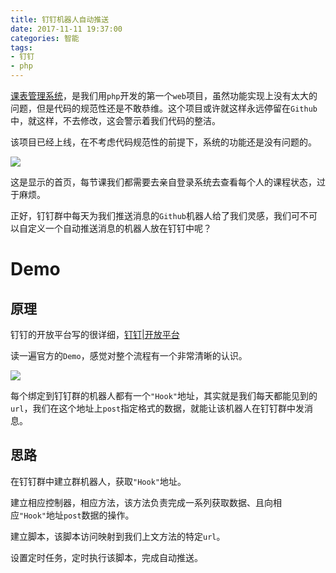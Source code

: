 ```yaml
---
title: 钉钉机器人自动推送
date: 2017-11-11 19:37:00
categories: 智能
tags:
- 钉钉
- php
---
```

[课表管理系统](https://github.com/yunzhiclub/courseManageSystem)，是我们用`php`开发的第一个`web`项目，虽然功能实现上没有太大的问题，但是代码的规范性还是不敢恭维。这个项目或许就这样永远停留在`Github`中，就这样，不去修改，这会警示着我们代码的整洁。

该项目已经上线，在不考虑代码规范性的前提下，系统的功能还是没有问题的。

![](/images/2017/11/11/ding-auto-bot/0.png)

这是显示的首页，每节课我们都需要去亲自登录系统去查看每个人的课程状态，过于麻烦。

正好，钉钉群中每天为我们推送消息的`Github`机器人给了我们灵感，我们可不可以自定义一个自动推送消息的机器人放在钉钉中呢？

<!-- more -->

# Demo

## 原理

钉钉的开放平台写的很详细，[钉钉|开放平台](https://open-doc.dingtalk.com/docs/doc.htm?spm=a219a.7629140.0.0.zZIvnt&treeId=257&articleId=105735&docType=1)

读一遍官方的`Demo`，感觉对整个流程有一个非常清晰的认识。

![](/images/2017/11/11/ding-auto-bot/1.png)

每个绑定到钉钉群的机器人都有一个`"Hook"`地址，其实就是我们每天都能见到的`url`，我们在这个地址上`post`指定格式的数据，就能让该机器人在钉钉群中发消息。

## 思路

在钉钉群中建立群机器人，获取`"Hook"`地址。

建立相应控制器，相应方法，该方法负责完成一系列获取数据、且向相应`"Hook"`地址`post`数据的操作。

建立脚本，该脚本访问映射到我们上文方法的特定`url`。

设置定时任务，定时执行该脚本，完成自动推送。